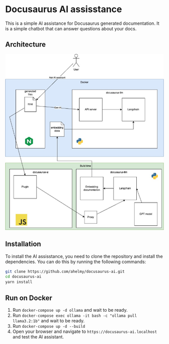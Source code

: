 # Docusaurus AI assisstance
This is a simple AI assistance for Docusaurus generated documentation. It is a simple chatbot that can answer questions about your docs.

## Architecture
![Architecture](./assets/architecture.jpg)

## Installation
To install the AI assisstance, you need to clone the repository and install the dependencies. You can do this by running the following commands:
```bash
git clone https://github.com/ahelmy/docusaurus-ai.git
cd docusaurus-ai
yarn install
```


## Run on Docker
1. Run `docker-compose up -d ollama` and wait to be ready.
2. Run `docker-compose exec ollama -it bash -c "ollama pull llama3.2:1b"` and wait to be ready.
3. Run `docker-compose up -d --build`
4. Open your browser and navigate to `https://docusaurus-ai.localhost` and test the AI assistant.